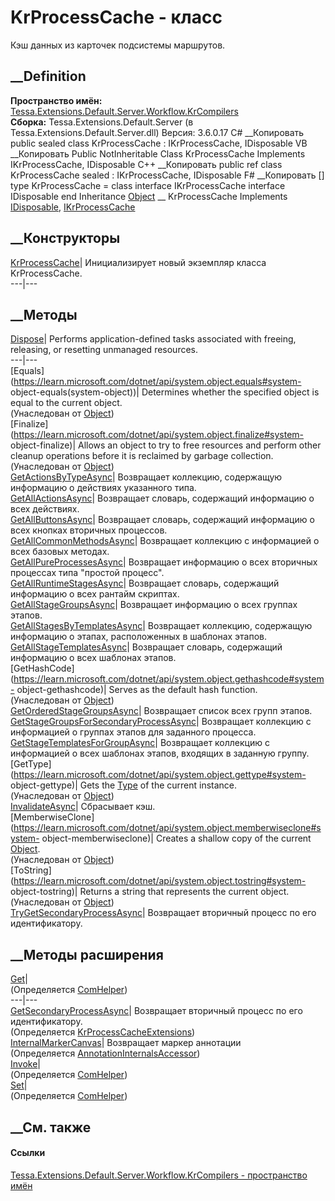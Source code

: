 # KrProcessCache - класс
Кэш данных из карточек подсистемы маршрутов.
## __Definition
 **Пространство имён:**
[Tessa.Extensions.Default.Server.Workflow.KrCompilers](N_Tessa_Extensions_Default_Server_Workflow_KrCompilers.htm)  
 **Сборка:** Tessa.Extensions.Default.Server (в
Tessa.Extensions.Default.Server.dll) Версия: 3.6.0.17
C# __Копировать
     public sealed class KrProcessCache : IKrProcessCache, 
    	IDisposable
VB __Копировать
     Public NotInheritable Class KrProcessCache
    	Implements IKrProcessCache, IDisposable
C++ __Копировать
     public ref class KrProcessCache sealed : IKrProcessCache, 
    	IDisposable
F# __Копировать
     [<SealedAttribute>]
    type KrProcessCache = 
        class
            interface IKrProcessCache
            interface IDisposable
        end
Inheritance
    [Object](https://learn.microsoft.com/dotnet/api/system.object) __ KrProcessCache
Implements
    [IDisposable](https://learn.microsoft.com/dotnet/api/system.idisposable), [IKrProcessCache](T_Tessa_Extensions_Default_Server_Workflow_KrCompilers_IKrProcessCache.htm)
##  __Конструкторы
[KrProcessCache](M_Tessa_Extensions_Default_Server_Workflow_KrCompilers_KrProcessCache__ctor.htm)|
Инициализирует новый экземпляр класса KrProcessCache.  
---|---  
## __Методы
[Dispose](M_Tessa_Extensions_Default_Server_Workflow_KrCompilers_KrProcessCache_Dispose.htm)|
Performs application-defined tasks associated with freeing, releasing, or
resetting unmanaged resources.  
---|---  
[Equals](https://learn.microsoft.com/dotnet/api/system.object.equals#system-
object-equals\(system-object\))| Determines whether the specified object is
equal to the current object.  
(Унаследован от
[Object](https://learn.microsoft.com/dotnet/api/system.object))  
[Finalize](https://learn.microsoft.com/dotnet/api/system.object.finalize#system-
object-finalize)| Allows an object to try to free resources and perform other
cleanup operations before it is reclaimed by garbage collection.  
(Унаследован от
[Object](https://learn.microsoft.com/dotnet/api/system.object))  
[GetActionsByTypeAsync](M_Tessa_Extensions_Default_Server_Workflow_KrCompilers_KrProcessCache_GetActionsByTypeAsync.htm)|
Возвращает коллекцию, содержащую информацию о действиях указанного типа.  
[GetAllActionsAsync](M_Tessa_Extensions_Default_Server_Workflow_KrCompilers_KrProcessCache_GetAllActionsAsync.htm)|
Возвращает словарь, содержащий информацию о всех действиях.  
[GetAllButtonsAsync](M_Tessa_Extensions_Default_Server_Workflow_KrCompilers_KrProcessCache_GetAllButtonsAsync.htm)|
Возвращает словарь, содержащий информацию о всех кнопках вторичных процессов.  
[GetAllCommonMethodsAsync](M_Tessa_Extensions_Default_Server_Workflow_KrCompilers_KrProcessCache_GetAllCommonMethodsAsync.htm)|
Возвращает коллекцию с информацией о всех базовых методах.  
[GetAllPureProcessesAsync](M_Tessa_Extensions_Default_Server_Workflow_KrCompilers_KrProcessCache_GetAllPureProcessesAsync.htm)|
Возвращает информацию о всех вторичных процессах типа "простой процесс".  
[GetAllRuntimeStagesAsync](M_Tessa_Extensions_Default_Server_Workflow_KrCompilers_KrProcessCache_GetAllRuntimeStagesAsync.htm)|
Возвращает словарь, содержащий информацию о всех рантайм скриптах.  
[GetAllStageGroupsAsync](M_Tessa_Extensions_Default_Server_Workflow_KrCompilers_KrProcessCache_GetAllStageGroupsAsync.htm)|
Возвращает информацию о всех группах этапов.  
[GetAllStagesByTemplatesAsync](M_Tessa_Extensions_Default_Server_Workflow_KrCompilers_KrProcessCache_GetAllStagesByTemplatesAsync.htm)|
Возвращает коллекцию, содержащую информацию о этапах, расположенных в шаблонах
этапов.  
[GetAllStageTemplatesAsync](M_Tessa_Extensions_Default_Server_Workflow_KrCompilers_KrProcessCache_GetAllStageTemplatesAsync.htm)|
Возвращает словарь, содержащий информацию о всех шаблонах этапов.  
[GetHashCode](https://learn.microsoft.com/dotnet/api/system.object.gethashcode#system-
object-gethashcode)| Serves as the default hash function.  
(Унаследован от
[Object](https://learn.microsoft.com/dotnet/api/system.object))  
[GetOrderedStageGroupsAsync](M_Tessa_Extensions_Default_Server_Workflow_KrCompilers_KrProcessCache_GetOrderedStageGroupsAsync.htm)|
Возвращает список всех групп этапов.  
[GetStageGroupsForSecondaryProcessAsync](M_Tessa_Extensions_Default_Server_Workflow_KrCompilers_KrProcessCache_GetStageGroupsForSecondaryProcessAsync.htm)|
Возвращает коллекцию с информацией о группах этапов для заданного процесса.  
[GetStageTemplatesForGroupAsync](M_Tessa_Extensions_Default_Server_Workflow_KrCompilers_KrProcessCache_GetStageTemplatesForGroupAsync.htm)|
Возвращает коллекцию с информацией о всех шаблонах этапов, входящих в заданную
группу.  
[GetType](https://learn.microsoft.com/dotnet/api/system.object.gettype#system-
object-gettype)| Gets the
[Type](https://learn.microsoft.com/dotnet/api/system.type) of the current
instance.  
(Унаследован от
[Object](https://learn.microsoft.com/dotnet/api/system.object))  
[InvalidateAsync](M_Tessa_Extensions_Default_Server_Workflow_KrCompilers_KrProcessCache_InvalidateAsync.htm)|
Сбрасывает кэш.  
[MemberwiseClone](https://learn.microsoft.com/dotnet/api/system.object.memberwiseclone#system-
object-memberwiseclone)| Creates a shallow copy of the current
[Object](https://learn.microsoft.com/dotnet/api/system.object).  
(Унаследован от
[Object](https://learn.microsoft.com/dotnet/api/system.object))  
[ToString](https://learn.microsoft.com/dotnet/api/system.object.tostring#system-
object-tostring)| Returns a string that represents the current object.  
(Унаследован от
[Object](https://learn.microsoft.com/dotnet/api/system.object))  
[TryGetSecondaryProcessAsync](M_Tessa_Extensions_Default_Server_Workflow_KrCompilers_KrProcessCache_TryGetSecondaryProcessAsync.htm)|
Возвращает вторичный процесс по его идентификатору.  
## __Методы расширения
[Get](M_Tessa_Extensions_Default_Client_EDS_ComHelper_Get.htm)|  
(Определяется
[ComHelper](T_Tessa_Extensions_Default_Client_EDS_ComHelper.htm))  
---|---  
[GetSecondaryProcessAsync](M_Tessa_Extensions_Default_Server_Workflow_KrCompilers_KrProcessCacheExtensions_GetSecondaryProcessAsync.htm)|
Возвращает вторичный процесс по его идентификатору.  
(Определяется
[KrProcessCacheExtensions](T_Tessa_Extensions_Default_Server_Workflow_KrCompilers_KrProcessCacheExtensions.htm))  
[InternalMarkerCanvas](M_Tessa_UI_Views_Charting_Annotations_AnnotationInternalsAccessor_InternalMarkerCanvas.htm)|
Возвращает маркер аннотации  
(Определяется
[AnnotationInternalsAccessor](T_Tessa_UI_Views_Charting_Annotations_AnnotationInternalsAccessor.htm))  
[Invoke](M_Tessa_Extensions_Default_Client_EDS_ComHelper_Invoke.htm)|  
(Определяется
[ComHelper](T_Tessa_Extensions_Default_Client_EDS_ComHelper.htm))  
[Set](M_Tessa_Extensions_Default_Client_EDS_ComHelper_Set.htm)|  
(Определяется
[ComHelper](T_Tessa_Extensions_Default_Client_EDS_ComHelper.htm))  
##  __См. также
#### Ссылки
[Tessa.Extensions.Default.Server.Workflow.KrCompilers - пространство
имён](N_Tessa_Extensions_Default_Server_Workflow_KrCompilers.htm)
